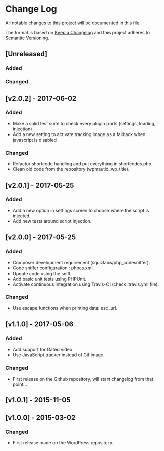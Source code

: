 # Change Log
All notable changes to this project will be documented in this file.

The format is based on [Keep a Changelog](http://keepachangelog.com/)
and this project adheres to [Semantic Versioning](http://semver.org/).

## [Unreleased]
### Added

### Changed

## [v2.0.2] - 2017-06-02
### Added
- Make a solid test suite to check every plugin parts (settings, loading, injection)
- Add a new setting to activate tracking image as a fallback when javascript is disabled

### Changed
- Refactor shortcode handling and put everything in shortcodes.php.
- Clean old code from the repository (wpmautic_wp_title).

## [v2.0.1] - 2017-05-25
### Added
- Add a new option in settings screen to choose where the script is injected.
- Add new tests around script injection.

## [v2.0.0] - 2017-05-25
### Added
- Composer development requirement (squizlabs/php_codesniffer).
- Code sniffer configuration : phpcs.xml.
- Update code using the sniff.
- Add basic unit tests using PHPUnit.
- Activate continuous integration using Travis-CI (check .travis.yml file).

### Changed
- Use escape functions when printing data: esc_url.

## [v1.1.0] - 2017-05-06
### Added
- Add support for Gated video.
- Use JavaScript tracker instead of Gif image.

### Changed
- First release on the Github repository, will start changelog from that point...

## [v1.0.1] - 2015-11-05

## [v1.0.0] - 2015-03-02
### Changed
- First release made on the WordPress repository.

